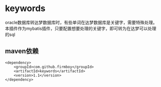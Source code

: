 # keywords
oracle数据库转达梦数据库时，有些单词在达梦数据库是关键字，需要特殊处理。本插件作为mybatis插件，只要配置想要处理的关键字，即可转为在达梦可以处理的sql

## maven依赖
~~~
<dependency>
    <groupId>com.github.firmboy</groupId>
    <artifactId>keywords</artifactId>
    <version>1.1</version>
</dependency>

~~~
